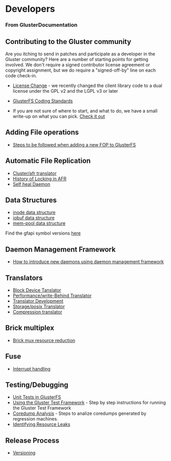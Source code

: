 Developers
==========

### From GlusterDocumentation

Contributing to the Gluster community
-------------------------------------

Are you itching to send in patches and participate as a developer in the
Gluster community? Here are a number of starting points for getting
involved. We don't require a signed contributor license agreement or
copyright assignment, but we do require a "signed-off-by" line on each
code check-in.

-   [License
    Change](http://www.gluster.org/2012/05/glusterfs-license-change/) -
    we recently changed the client library code to a dual license under
    the GPL v2 and the LGPL v3 or later
-   [GlusterFS Coding Standards](./coding-standard.md)

-   If you are not sure of where to start, and what to do, we have a small
    write-up on what you can pick. [Check it out](./options-to-contribute.md)


Adding File operations
----------------------

-   [Steps to be followed when adding a new FOP to GlusterFS ](./adding-fops.md)

Automatic File Replication
--------------------------

-   [Cluster/afr translator](./afr.md)
-   [History of Locking in AFR](./afr-locks-evolution.md)
-   [Self heal Daemon](./afr-self-heal-daemon.md)

Data Structures
---------------

-   [inode data structure](./datastructure-inode.md)
-   [iobuf data structure](./datastructure-iobuf.md)
-   [mem-pool data structure](./datastructure-mem-pool.md)

Find the gfapi symbol versions [here](./gfapi-symbol-versions.md)

Daemon Management Framework
---------------------------

-   [How to introduce new daemons using daemon management framework](./daemon-management-framework.md)

Translators
-----------

-   [Block Device Tanslator](./bd-xlator.md)
-   [Performance/write-Behind Translator](./write-behind.md)
-   [Translator Development](./translator-development.md)
-   [Storage/posix Translator](./posix.md)
-   [Compression translator](./network_compression.md)

Brick multiplex
---------------

-   [Brick mux resource reduction](./brickmux-thread-reduction.md)

Fuse
----

-   [Interrupt handling](./fuse-interrupt.md)

Testing/Debugging
-----------------

-   [Unit Tests in GlusterFS](./unittest.md)
-   [Using the Gluster Test
    Framework](./Using-Gluster-Test-Framework.md) - Step by
    step instructions for running the Gluster Test Framework
-   [Coredump Analysis](./coredump-analysis.md) - Steps to analize coredumps generated by regression machines.
-   [Identifying Resource Leaks](./identifying-resource-leaks.md)

Release Process
---------------
-   [Versioning](./versioning.md)
